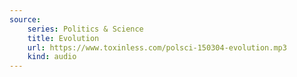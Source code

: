 ```yaml
---
source:
    series: Politics & Science
    title: Evolution
    url: https://www.toxinless.com/polsci-150304-evolution.mp3
    kind: audio
---
```

